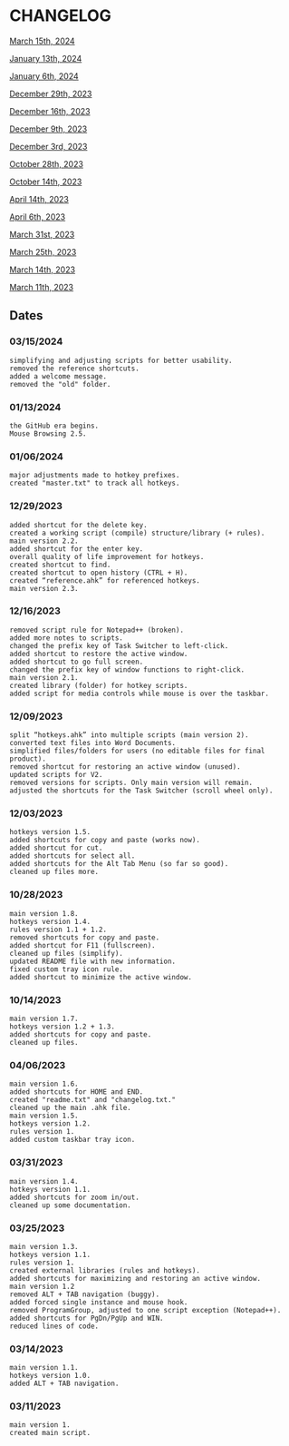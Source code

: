 # CHANGELOG

[March 15th, 2024](CHANGELOG.md#03152024)

[January 13th, 2024](CHANGELOG.md#01132024)

[January 6th, 2024](CHANGELOG.md#01062024)

[December 29th, 2023](CHANGELOG.md#12292023)

[December 16th, 2023](CHANGELOG.md#12162023)

[December 9th, 2023](CHANGELOG.md#12092023)

[December 3rd, 2023](CHANGELOG.md#12032023)

[October 28th, 2023](CHANGELOG.md#10282023)

[October 14th, 2023](CHANGELOG.md#10142023)

[April 14th, 2023](CHANGELOG.md#04142023)

[April 6th, 2023](CHANGELOG.md#04062023)

[March 31st, 2023](CHANGELOG.md#03312023)

[March 25th, 2023](CHANGELOG.md#03252023)

[March 14th, 2023](CHANGELOG.md#03142023)

[March 11th, 2023](CHANGELOG.md#03112023)

## Dates

### 03/15/2024
```
simplifying and adjusting scripts for better usability.
removed the reference shortcuts.
added a welcome message.
removed the "old" folder.
```

### 01/13/2024
```
the GitHub era begins.
Mouse Browsing 2.5.
```
### 01/06/2024
```
major adjustments made to hotkey prefixes.
created "master.txt" to track all hotkeys.
```
### 12/29/2023
```
added shortcut for the delete key.
created a working script (compile) structure/library (+ rules).
main version 2.2.
added shortcut for the enter key.
overall quality of life improvement for hotkeys.
created shortcut to find.
created shortcut to open history (CTRL + H).
created “reference.ahk” for referenced hotkeys.
main version 2.3.
```
### 12/16/2023
```
removed script rule for Notepad++ (broken).
added more notes to scripts.
changed the prefix key of Task Switcher to left-click.
added shortcut to restore the active window.
added shortcut to go full screen.
changed the prefix key of window functions to right-click.
main version 2.1.
created library (folder) for hotkey scripts.
added script for media controls while mouse is over the taskbar.
```
### 12/09/2023
```
split “hotkeys.ahk” into multiple scripts (main version 2).
converted text files into Word Documents.
simplified files/folders for users (no editable files for final product).
removed shortcut for restoring an active window (unused).
updated scripts for V2.
removed versions for scripts. Only main version will remain.
adjusted the shortcuts for the Task Switcher (scroll wheel only).
```
### 12/03/2023
```
hotkeys version 1.5.
added shortcuts for copy and paste (works now).
added shortcut for cut.
added shortcuts for select all.
added shortcuts for the Alt Tab Menu (so far so good).
cleaned up files more.
```
### 10/28/2023
```
main version 1.8.
hotkeys version 1.4.
rules version 1.1 + 1.2.
removed shortcuts for copy and paste.
added shortcut for F11 (fullscreen).
cleaned up files (simplify).
updated README file with new information.
fixed custom tray icon rule.
added shortcut to minimize the active window.
```
### 10/14/2023
```
main version 1.7.
hotkeys version 1.2 + 1.3.
added shortcuts for copy and paste.
cleaned up files.
```
### 04/06/2023
```
main version 1.6.
added shortcuts for HOME and END.
created "readme.txt" and "changelog.txt."
cleaned up the main .ahk file.
main version 1.5.
hotkeys version 1.2.
rules version 1.
added custom taskbar tray icon.
```
### 03/31/2023
```
main version 1.4.
hotkeys version 1.1.
added shortcuts for zoom in/out.
cleaned up some documentation.
```
### 03/25/2023
```
main version 1.3.
hotkeys version 1.1.
rules version 1.
created external libraries (rules and hotkeys).
added shortcuts for maximizing and restoring an active window.
main version 1.2
removed ALT + TAB navigation (buggy).
added forced single instance and mouse hook.
removed ProgramGroup, adjusted to one script exception (Notepad++).
added shortcuts for PgDn/PgUp and WIN.
reduced lines of code.
```
### 03/14/2023
```
main version 1.1.
hotkeys version 1.0.
added ALT + TAB navigation.
```
### 03/11/2023
```
main version 1.
created main script.
```
